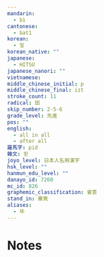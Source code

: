 ```yaml
---
mandarin:
  - bì
cantonese:
  - bat1
korean:
  - 필
korean_native: ""
japanese:
  - HITSU
japanese_nanori: ""
vietnamese:
middle_chinese_initial: p
middle_chinese_final: iɪt
stroke_count: 11
radical: 田
skip_number: 2-5-6
grade_level: 先進
pos: ""
english:
  - all in all
  - after all
羅馬字: pid
韓文: 핃
joyo_level: 日本人名用漢字
hsk_level: ""
hanmun_edu_level: ""
danayo_id: 7260
mc_id: 826
graphemic_classification: 會意
stand_in: 畢竟
aliases:
  - 毕
---
```


# Notes
